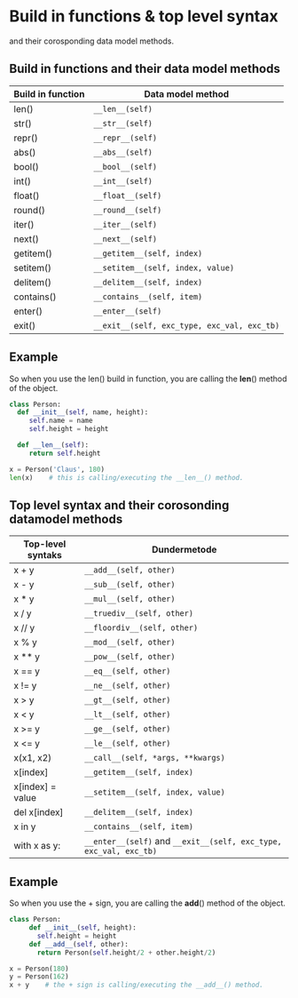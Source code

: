 # Build in functions & top level syntax

and their corosponding data model methods.

## Build in functions and their data model methods

| Build in function | Data model method |
|------------------|-------------------|
| len() | `__len__(self)` |
| str() | `__str__(self)` |
| repr() | `__repr__(self)` |
| abs() | `__abs__(self)` |
| bool() | `__bool__(self)` |
| int() | `__int__(self)` |
| float() | `__float__(self)` |
| round() | `__round__(self)` |
| iter() | `__iter__(self)` |
| next() | `__next__(self)` |
| getitem() | `__getitem__(self, index)` |
| setitem() | `__setitem__(self, index, value)` |
| delitem() | `__delitem__(self, index)` |
| contains() | `__contains__(self, item)` |
| enter() | `__enter__(self)` |
| exit() | `__exit__(self, exc_type, exc_val, exc_tb)` |

## Example

So when you use the len() build in function, you are calling the __len__() method of the object.

```python
class Person:
  def __init__(self, name, height):
     self.name = name
     self.height = height

  def __len__(self):
     return self.height

x = Person('Claus', 180)
len(x)    # this is calling/executing the __len__() method.
```

## Top level syntax and their corosonding datamodel methods

| Top-level syntaks | Dundermetode |
|-------------------|--------------|
| x + y | `__add__(self, other)` |
| x - y | `__sub__(self, other)` |
| x * y | `__mul__(self, other)` |
| x / y | `__truediv__(self, other)` |
| x // y | `__floordiv__(self, other)` |
| x % y | `__mod__(self, other)` |
| x ** y | `__pow__(self, other)` |
| x == y | `__eq__(self, other)` |
| x != y | `__ne__(self, other)` |
| x > y | `__gt__(self, other)` |
| x < y | `__lt__(self, other)` |
| x >= y | `__ge__(self, other)` |
| x <= y | `__le__(self, other)` |
| x(x1, x2) | `__call__(self, *args, **kwargs)` |
| x[index] | `__getitem__(self, index)` |
| x[index] = value | `__setitem__(self, index, value)` |
| del x[index] | `__delitem__(self, index)` |
| x in y | `__contains__(self, item)` |
| with x as y: | `__enter__(self)` and `__exit__(self, exc_type, exc_val, exc_tb)` |

## Example

So when you use the + sign, you are calling the __add__() method of the object.

```python
class Person:
     def __init__(self, height):
       self.height = height
     def __add__(self, other):
       return Person(self.height/2 + other.height/2)

x = Person(180)
y = Person(162)
x + y    # the + sign is calling/executing the __add__() method.
```
